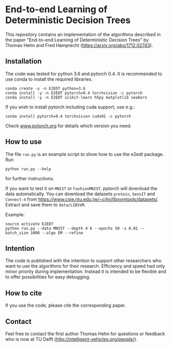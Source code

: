 # End-to-end Learning of Deterministic Decision Trees

This repository contains an implementation of the algorithms described in the
paper "End-to-end Learning of Deterministic Decision Trees" by Thomas Hehn and
Fred Hamprecht (https://arxiv.org/abs/1712.02743).


## Installation
The code was tested for python 3.6 and pytorch 0.4. It is recommended to use
conda to install the required libraries.
```
conda create -y -n E2EDT python=3.6
conda install -y -n E2EDT pytorch=0.4 torchvision -c pytorch
conda install -y -n E2EDT scikit-learn h5py matplotlib seaborn
```


If you wish to install pytorch including cuda support, use e.g.:
```
conda install pytorch=0.4 torchvision cuda91 -c pytorch
```
Check www.pytorch.org for details which version you need.

## How to use
The file `run.py` is an example script to show how to use the e2edt package.
Run
```
python run.py --help
```
for further instructions.


If you want to test it on `MNIST` or `FashionMNIST`, pytorch will download the
data automatically. You can download the datasets `protein`, `SensIT` and
`Connect-4` from https://www.csie.ntu.edu.tw/~cjlin/libsvmtools/datasets/.
Extract and save them to `data/LIBSVM`.


Example:
```
source activate E2EDT
python run.py --data MNIST --depth 4 6 --epochs 50 -s 0.01 --batch_size 1000 --algo EM --refine
```


## Intention
The code is published with the intention to support other researchers who want
to use the algorithms for their research. Efficiency and speed had
only minor priority during implementation. Instead it is intended to be
flexible and to offer possibilities for easy debugging.


## How to cite
If you use the code, please cite the corresponding paper.


## Contact
Feel free to contact the first author Thomas Hehn for questions or feedback who is now at TU Delft (http://intelligent-vehicles.org/people/).
